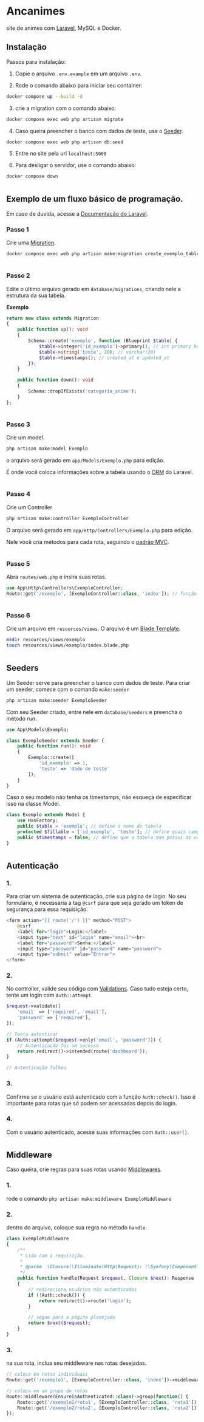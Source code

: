 # Ancanimes
site de animes com [Laravel](https://laravel.com/), MySQL e Docker.

## Instalação
Passos para instalação:
1. Copie o arquivo `.env.example` em um arquivo `.env`.

2. Rode o comando abaixo para iniciar seu container:
```sh
docker compose up --build -d
```

3. crie a migration com o comando abaixo:
```sh
docker compose exec web php artisan migrate
```

4. Caso queira preencher o banco com dados de teste, use o [Seeder](https://laravel.com/docs/11.x/seeding).
```sh
docker compose exec web php artisan db:seed
```

5. Entre no site pela url `localhost:5000`

6. Para desligar o servidor, use o comando abaixo:
```sh
docker compose down
```

#

## Exemplo de um fluxo básico de programação.
Em caso de duvida, acesse a [Documentação do Laravel](https://laravel.com/docs/11.x/).

### Passo 1
Crie uma [Migration](https://laravel.com/docs/11.x/migrations#main-content).
```sh
docker compose exec web php artisan make:migration create_exemplo_table
```
# 

### Passo 2
Edite o último arquivo gerado em `database/migrations`, criando nele a estrutura da sua tabela.

**Exemplo**
```php
return new class extends Migration
{
    public function up(): void
    {
        Schema::create('exemplo', function (Blueprint $table) {
            $table->integer('id_exemplo')->primary(); // int primary key
            $table->string('teste', 20); // varchar(20)
            $table->timestamps(); // created_at e updated_at
        });
    }

    public function down(): void
    {
        Schema::dropIfExists('categoria_anime');
    }
};
```
#

### Passo 3
Crie um model.
```sh
php artisan make:model Exemplo
```
o arquivo será gerado em `app/Models/Exemplo.php` para edição.

É onde você coloca informações sobre a tabela usando o [ORM](https://laravel.com/docs/11.x/eloquent) do Laravel.
#

### Passo 4
Crie um Controller
```sh
php artisan make:controller ExemploController
```
O arquivo será gerado em `app/Http/Controllers/Exemplo.php` para edição.

Nele você cria métodos para cada rota, seguindo o
[padrão MVC](https://pt.wikipedia.org/wiki/MVC).
#

### Passo 5
Abra `routes/web.php` e insira suas rotas.
```php
use App\Http\Controllers\ExemploController;
Route::get('/exemplo', [ExemploController::class, 'index']); // função Controllers/Exemplo::index
```
#

### Passo 6
Crie um arquivo em `resources/views`. O arquivo é um [Blade Template](https://laravel.com/docs/11.x/blade).
```sh
mkdir resources/views/exemplo
touch resources/views/exemplo/index.blade.php
```
# 

## Seeders
Um Seeder serve para preencher o banco com dados de teste. Para criar um seeder, comece com o comando `make:seeder`
```sh
php artisan make:seeder ExemploSeeder
```

Com seu Seeder criado, entre nele em `database/seeders` e preencha o método run.
```php
use App\Models\Exemplo;

class ExemploSeeder extends Seeder {
    public function run(): void
    {
        Exemplo::create([
            'id_exemplo' => 1,
            'teste' => 'dado de teste'
        ]);
    }
}
```

Caso o seu modelo não tenha os timestamps, não esqueça de especificar isso na classe Model.
```php
class Exemplo extends Model {
    use HasFactory;
    public $table = 'exemplo'; // define o nome da tabela
    protected $fillable = ['id_exemplo', 'teste']; // define quais campos serao preenchidos
    public $timestamps = false; // define que a tabela nao possui as colunas created_at e updated_at
}
```
#

## Autenticação
### 1.
Para criar um sistema de autenticação, crie sua página de login.
No seu formulário, é necessaria a tag `@csrf` para que seja gerado um token de segurança para essa requisição.
```php
<form action="{{ route('/') }}" method="POST">
    @csrf
    <label for="login">Login:</label>
    <input type="text" id="login" name="email"><br>
    <label for="password">Senha:</label>
    <input type="password" id="password" name="password">
    <input type="submit" value="Entrar">
</form>
```

### 2.
No controller, valide seu código com
[Validations](https://laravel.com/docs/11.x/validation#quick-writing-the-validation-logic).
Caso tudo esteja certo, tente um login com `Auth::attempt`.
```php
$request->validate([
    'email' => ['required', 'email'],
    'password' => ['required'],
]);

// Tenta autenticar
if (Auth::attempt($request->only('email', 'password'))) {
    // Autenticação foi um sucesso
    return redirect()->intended(route('dashboard'));
}

// Autenticação falhou
```

### 3.
Confirme se o usuário está autenticado com a função `Auth::check()`.
Isso é importante para rotas que só podem ser acessadas depois do login.

### 4.
Com o usuário autenticado, acesse suas informações com `Auth::user()`.
#

## Middleware
Caso queira, crie regras para suas rotas usando [Middlewares](https://laravel.com/docs/11.x/middleware#introduction).

### 1.
rode o comando `php artisan make:middleware ExemploMiddleware`

### 2.
dentro do arquivo, coloque sua regra no método `handle`.
```php
class ExemploMiddleware
{
    /**
     * Lida com a requisição.
     *
     * @param  \Closure(\Illuminate\Http\Request): (\Symfony\Component\HttpFoundation\Response)  $next
     */
    public function handle(Request $request, Closure $next): Response
    {
        // redireciona usuários não autenticados
        if (!Auth::check()) {
            return redirect()->route('login');
        }

        // segue para a página planejada
        return $next($request);
    }
}
```

### 3.
na sua rota, inclua seu middleware nas rotas desejadas.
```php
// coloca em rotas individuais
Route::get('/exemplo1', [ExemploController::class, 'index'])->middleware(ExemploMiddleware::class);

// coloca em um grupo de rotas
Route::middleware(EnsureIsAuthenticated::class)->group(function() {
    Route::get('/exemplo2/rota1', [ExemploController::class, 'rota1']);
    Route::get('/exemplo2/rota2', [ExemploController::class, 'rota2']);
});
```
